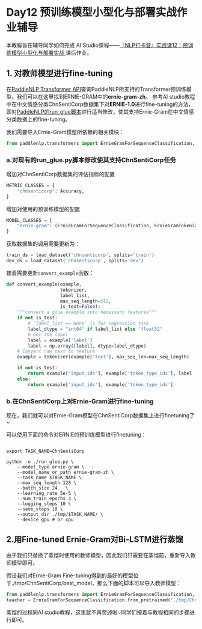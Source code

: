 # Day12 预训练模型小型化与部署实战作业辅导

本教程旨在辅导同学如何完成 AI Studio课程——[『NLP打卡营』实践课12：预训练模型小型化与部署实战
](https://aistudio.baidu.com/aistudio/projectdetail/1920541)课后作业。

## 1. 对教师模型进行fine-tuning

在[PaddleNLP Transformer API](https://github.com/PaddlePaddle/PaddleNLP/blob/develop/docs/model_zoo/transformers.rst#transformer%E9%A2%84%E8%AE%AD%E7%BB%83%E6%A8%A1%E5%9E%8B%E6%B1%87%E6%80%BB)查询PaddleNLP所支持的Transformer预训练模型。我们可以在这里找到ERNIE-GRAM中的**ernie-gram-zh**。
参考AI studio教程中在中文情感分类ChnSentiCorp数据集下对**ERNIE-1.0**进行fine-tuning的方法，即对[PaddleNLP的run_glue脚本](https://github.com/PaddlePaddle/PaddleNLP/tree/develop/examples/benchmark/glue)进行适当修改，使其支持Ernie-Gram在中文情感分类数据上的fine-tuning。

我们需要导入Ernie-Gram模型所依赖的相关模块：

```python
from paddlenlp.transformers import ErnieGramForSequenceClassification, ErnieGramTokenizer
```

### a.对现有的run_glue.py脚本修改使其支持ChnSentiCorp任务

增加对ChnSentiCorp数据集的评估指标的配置

```python
METRIC_CLASSES = {
    "chnsenticorp": Accuracy,
}
```

增加对使用的预训练模型的配置

```python
MODEL_CLASSES = {
    "ernie-gram": (ErnieGramForSequenceClassification, ErnieGramTokenizer),
}
```

获取数据集的调用需要更新为：

```python
train_ds = load_dataset('chnsenticorp', splits='train')
dev_ds = load_dataset('chnsenticorp', splits='dev')
```

接着需要更新`convert_example`函数：

```python
def convert_example(example,
                    tokenizer,
                    label_list,
                    max_seq_length=512,
                    is_test=False):
    """convert a glue example into necessary features"""
    if not is_test:
        # `label_list == None` is for regression task
        label_dtype = "int64" if label_list else "float32"
        # Get the label
        label = example['label']
        label = np.array([label], dtype=label_dtype)
    # Convert raw text to feature
    example = tokenizer(example['text'], max_seq_len=max_seq_length)

    if not is_test:
        return example['input_ids'], example['token_type_ids'], label
    else:
        return example['input_ids'], example['token_type_ids']
```

### b.在ChnSentiCorp上对Ernie-Gram进行fine-tuning

现在，我们就可以对Ernie-Gram模型在ChnSentiCorp数据集上进行finetuning了~

可以使用下面的命令对ERNIE的预训练模型进行finetuning：

```shell

export TASK_NAME=ChnSentiCorp

python -u ./run_glue.py \
    --model_type ernie-gram \
    --model_name_or_path ernie-gram-zh \
    --task_name $TASK_NAME \
    --max_seq_length 128 \
    --batch_size 24   \
    --learning_rate 5e-5 \
    --num_train_epochs 3 \
    --logging_steps 10 \
    --save_steps 10 \
    --output_dir ./tmp/$TASK_NAME/ \
    --device gpu # or cpu

```

## 2.用Fine-tuned Ernie-Gram对Bi-LSTM进行蒸馏

由于我们只替换了蒸馏时使用的教师模型，因此我们只需要在蒸馏前，重新导入教师模型即可。

假设我们对Ernie-Gram Fine-tuning得到的最好的模型位于./tmp/ChnSentiCorp/best_model，那么下面的脚本可以导入教师模型：
```python
from paddlenlp.transformers import ErnieGramForSequenceClassification, ErnieGramTokenizer
teacher = ErnieGramForSequenceClassification.from_pretrained("./tmp/ChnSentiCorp/best_model")
```

蒸馏的过程同AI studio教程，这里就不再赘述啦~同学们按着与教程相同的步骤进行即可。
